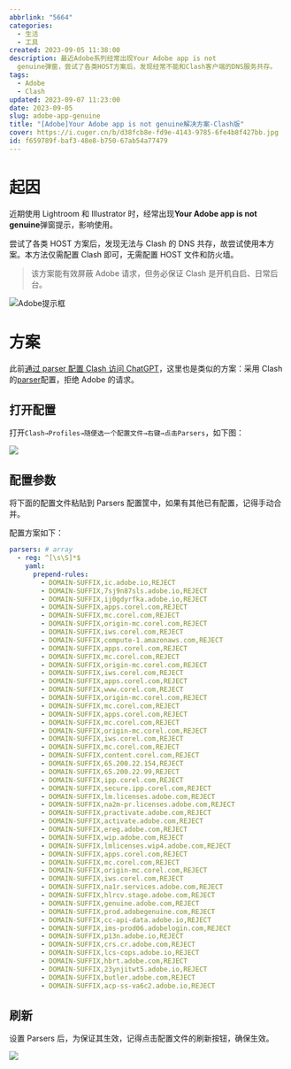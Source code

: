 ```yaml
---
abbrlink: "5664"
categories:
  - 生活
  - 工具
created: 2023-09-05 11:38:00
description: 最近Adobe系列经常出现Your Adobe app is not
  genuine弹窗，尝试了各类HOST方案后，发现经常不能和Clash客户端的DNS服务共存。
tags:
  - Adobe
  - Clash
updated: 2023-09-07 11:23:00
date: 2023-09-05
slug: adobe-app-genuine
title: "[Adobe]Your Adobe app is not genuine解决方案-Clash版"
cover: https://i.cuger.cn/b/d38fcb8e-fd9e-4143-9785-6fe4b8f427bb.jpg
id: f659789f-baf3-48e8-b750-67ab54a77479
---
```


# 起因

近期使用 Lightroom 和 Illustrator 时，经常出现**Your Adobe app is not genuine**弹窗提示，影响使用。

尝试了各类 HOST 方案后，发现无法与 Clash 的 DNS 共存，故尝试使用本方案。本方法仅需配置 Clash 即可，无需配置 HOST 文件和防火墙。

> 该方案能有效屏蔽 Adobe 请求，但务必保证 Clash 是开机自启、日常后台。

![Adobe提示框](https://i.cuger.cn/b/4e0b96fd-0358-4878-8844-2a93dbd0da68.jpg)

# 方案

此前[通过 parser 配置 Clash 访问 ChatGPT](https://blog.cuger.cn/p/8c09/)，这里也是类似的方案：采用 Clash 的[parser](https://docs.cfw.lbyczf.com/contents/parser.html)配置，拒绝 Adobe 的请求。

## 打开配置

打开`Clash→Profiles→随便选一个配置文件→右键→点击Parsers`，如下图：

![](https://i.cuger.cn/b/f28b0c73-0928-4b9b-88fb-375ee145abe7.png)

## 配置参数

将下面的配置文件粘贴到 Parsers 配置筐中，如果有其他已有配置，记得手动合并。

配置方案如下：

```yaml
parsers: # array
  - reg: ^[\s\S]*$
    yaml:
      prepend-rules:
        - DOMAIN-SUFFIX,ic.adobe.io,REJECT
        - DOMAIN-SUFFIX,7sj9n87sls.adobe.io,REJECT
        - DOMAIN-SUFFIX,ij0gdyrfka.adobe.io,REJECT
        - DOMAIN-SUFFIX,apps.corel.com,REJECT
        - DOMAIN-SUFFIX,mc.corel.com,REJECT
        - DOMAIN-SUFFIX,origin-mc.corel.com,REJECT
        - DOMAIN-SUFFIX,iws.corel.com,REJECT
        - DOMAIN-SUFFIX,compute-1.amazonaws.com,REJECT
        - DOMAIN-SUFFIX,apps.corel.com,REJECT
        - DOMAIN-SUFFIX,mc.corel.com,REJECT
        - DOMAIN-SUFFIX,origin-mc.corel.com,REJECT
        - DOMAIN-SUFFIX,iws.corel.com,REJECT
        - DOMAIN-SUFFIX,apps.corel.com,REJECT
        - DOMAIN-SUFFIX,www.corel.com,REJECT
        - DOMAIN-SUFFIX,origin-mc.corel.com,REJECT
        - DOMAIN-SUFFIX,mc.corel.com,REJECT
        - DOMAIN-SUFFIX,apps.corel.com,REJECT
        - DOMAIN-SUFFIX,mc.corel.com,REJECT
        - DOMAIN-SUFFIX,origin-mc.corel.com,REJECT
        - DOMAIN-SUFFIX,iws.corel.com,REJECT
        - DOMAIN-SUFFIX,mc.corel.com,REJECT
        - DOMAIN-SUFFIX,content.corel.com,REJECT
        - DOMAIN-SUFFIX,65.200.22.154,REJECT
        - DOMAIN-SUFFIX,65.200.22.99,REJECT
        - DOMAIN-SUFFIX,ipp.corel.com,REJECT
        - DOMAIN-SUFFIX,secure.ipp.corel.com,REJECT
        - DOMAIN-SUFFIX,lm.licenses.adobe.com,REJECT
        - DOMAIN-SUFFIX,na2m-pr.licenses.adobe.com,REJECT
        - DOMAIN-SUFFIX,practivate.adobe.com,REJECT
        - DOMAIN-SUFFIX,activate.adobe.com,REJECT
        - DOMAIN-SUFFIX,ereg.adobe.com,REJECT
        - DOMAIN-SUFFIX,wip.adobe.com,REJECT
        - DOMAIN-SUFFIX,lmlicenses.wip4.adobe.com,REJECT
        - DOMAIN-SUFFIX,apps.corel.com,REJECT
        - DOMAIN-SUFFIX,mc.corel.com,REJECT
        - DOMAIN-SUFFIX,origin-mc.corel.com,REJECT
        - DOMAIN-SUFFIX,iws.corel.com,REJECT
        - DOMAIN-SUFFIX,na1r.services.adobe.com,REJECT
        - DOMAIN-SUFFIX,hlrcv.stage.adobe.com,REJECT
        - DOMAIN-SUFFIX,genuine.adobe.com,REJECT
        - DOMAIN-SUFFIX,prod.adobegenuine.com,REJECT
        - DOMAIN-SUFFIX,cc-api-data.adobe.io,REJECT
        - DOMAIN-SUFFIX,ims-prod06.adobelogin.com,REJECT
        - DOMAIN-SUFFIX,p13n.adobe.io,REJECT
        - DOMAIN-SUFFIX,crs.cr.adobe.com,REJECT
        - DOMAIN-SUFFIX,lcs-cops.adobe.io,REJECT
        - DOMAIN-SUFFIX,hbrt.adobe.com,REJECT
        - DOMAIN-SUFFIX,23ynjitwt5.adobe.io,REJECT
        - DOMAIN-SUFFIX,butler.adobe.com,REJECT
        - DOMAIN-SUFFIX,acp-ss-va6c2.adobe.io,REJECT
```

## 刷新

设置 Parsers 后，为保证其生效，记得点击配置文件的刷新按钮，确保生效。

![](https://i.cuger.cn/b/0a68724d-69bd-4509-b165-0f72cb92d3ca.png)
